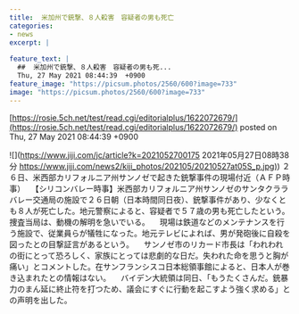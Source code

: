 ```yaml
---
title:  米加州で銃撃、８人殺害　容疑者の男も死亡  
categories:
- news
excerpt: |
  
feature_text: |
  ##  米加州で銃撃、８人殺害　容疑者の男も死...
  Thu, 27 May 2021 08:44:39  +0900
feature_image: "https://picsum.photos/2560/600?image=733"
image: "https://picsum.photos/2560/600?image=733"
---
```


[https://rosie.5ch.net/test/read.cgi/editorialplus/1622072679/](https://rosie.5ch.net/test/read.cgi/editorialplus/1622072679/)
posted on Thu, 27 May 2021 08:44:39  +0900

<!--more-->

![](https://www.jiji.com/jc/article?k=2021052700175 2021年05月27日08時38分 [https://www.jiji.com/news2/kiji_photos/202105/20210527at05S_p.jpg)](https://www.jiji.com/news2/kiji_photos/202105/20210527at05S_p.jpg)) ２６日、米西部カリフォルニア州サンノゼで起きた銃撃事件の現場付近（ＡＦＰ時事） 　【シリコンバレー時事】米西部カリフォルニア州サンノゼのサンタクララバレー交通局の施設で２６日朝（日本時間同日夜）、銃撃事件があり、少なくとも８人が死亡した。地元警察によると、容疑者で５７歳の男も死亡したという。捜査当局は、動機の解明を急いでいる。 　現場は鉄道などのメンテナンスを行う施設で、従業員らが犠牲になった。地元テレビによれば、男が発砲後に自殺を図ったとの目撃証言があるという。 　サンノゼ市のリカード市長は「われわれの街にとって恐ろしく、家族にとっては悲劇的な日だ。失われた命を思うと胸が痛い」とコメントした。在サンフランシスコ日本総領事館によると、日本人が巻き込まれたとの情報はない。 　バイデン大統領は同日、「もうたくさんだ。銃暴力のまん延に終止符を打つため、議会にすぐに行動を起こすよう強く求める」との声明を出した。
